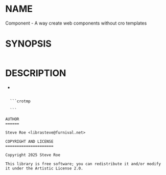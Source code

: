 NAME
====

Component - A way create web components without cro templates

SYNOPSIS
========

```raku

```

DESCRIPTION
===========

  * ```raku

  ```

    ```crotmp

    ```

AUTHOR
======

Steve Roe <librasteve@furnival.net>

COPYRIGHT AND LICENSE
=====================

Copyright 2025 Steve Roe

This library is free software; you can redistribute it and/or modify it under the Artistic License 2.0.

